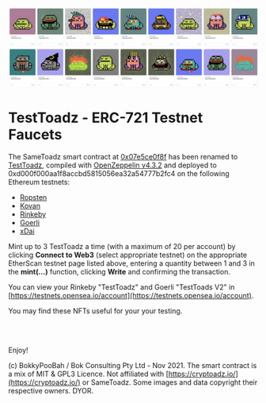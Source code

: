 <kbd><img src="images/TestToadz.png" /></kbd>

# TestToadz - ERC-721 Testnet Faucets

The SameToadz smart contract at [0x07e5ce0f8f](https://etherscan.io/address/0x07e5ce0f8fa46031a1dcc8cb2530f0a52019830d#code) has been renamed to [TestToadz](contracts/TestToadz.sol), compiled with [OpenZeppelin v4.3.2](https://github.com/OpenZeppelin/openzeppelin-contracts/releases/tag/v4.3.2) and deployed to 0xd000f000aa1f8accbd5815056ea32a54777b2fc4 on the following Ethereum testnets:

* [Ropsten](https://ropsten.etherscan.io/address/0xd000f000aa1f8accbd5815056ea32a54777b2fc4#writeContract)
* [Kovan](https://kovan.etherscan.io/address/0xd000f000aa1f8accbd5815056ea32a54777b2fc4#writeContract)
* [Rinkeby](https://rinkeby.etherscan.io/address/0xd000f000aa1f8accbd5815056ea32a54777b2fc4#writeContract)
* [Goerli](https://goerli.etherscan.io/address/0xd000f000aa1f8accbd5815056ea32a54777b2fc4#writeContract)
* [xDai](https://blockscout.com/xdai/mainnet/address/0xD000F000Aa1F8accbd5815056Ea32A54777b2Fc4/contracts)

Mint up to 3 TestToadz a time (with a maximum of 20 per account) by clicking **Connect to Web3** (select appropriate testnet) on the appropriate EtherScan testnet page listed above, entering a quantity between 1 and 3 in the **mint(...)** function, clicking **Write** and confirming the transaction.

You can view your Rinkeby "TestToadz" and Goerli "TestToads V2" in [https://testnets.opensea.io/account](https://testnets.opensea.io/account).

You may find these NFTs useful for your your testing.

<br />

<br />

Enjoy!

(c) BokkyPooBah / Bok Consulting Pty Ltd - Nov 2021. The smart contract is a mix of MIT & GPL3 Licence. Not affiliated with [https://cryptoadz.io/](https://cryptoadz.io/) or SameToadz. Some images and data copyright their respective owners. DYOR.
